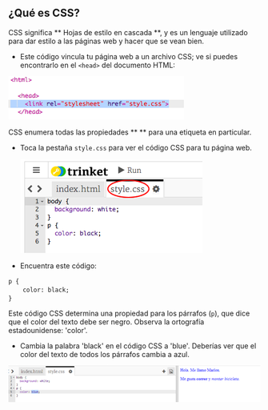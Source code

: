 ## ¿Qué es CSS?

CSS significa ** Hojas de estilo en cascada **, y es un lenguaje utilizado para dar estilo a las páginas web y hacer que se vean bien.

+ Este código vincula tu página web a un archivo CSS; ve si puedes encontrarlo en el `<head>` del documento HTML:

![captura de pantalla](images/birthday-css-link.png)

CSS enumera todas las propiedades ** ** para una etiqueta en particular.

+ Toca la pestaña ` style.css ` para ver el código CSS para tu página web.
    
    ![captura de pantalla](images/birthday-css-tab.png)

+ Encuentra este código:

```html
p {
    color: black;
}
```

Este código CSS determina una propiedad para los párrafos (` p `), que dice que el color del texto debe ser negro. Observa la ortografía estadounidense: 'color'.

+ Cambia la palabra 'black' en el código CSS a 'blue'. Deberías ver que el color del texto de todos los párrafos cambia a azul.

![captura de pantalla](images/birthday-edit-css.png)
